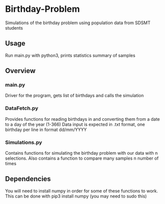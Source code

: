 # Birthday-Problem
Simulations of the birthday problem using population data from SDSMT students

## Usage
Run main.py with python3, prints statistics summary of samples

## Overview

### main.py
Driver for the program, gets list of birthdays and calls the simulation

### DataFetch.py
Provides functions for reading birthdays in and converting them from a date to a day of the year (1-366)
Data input is expected in .txt format, one birthday per line in format dd/mm/YYYY

### Simulations.py
Contains functions for simulating the birthday problem with our data with n selections.
Also contains a function to compare many samples n number of times

## Dependencies
You will need to install numpy in order for some of these functions to work. This can be done with
pip3 install numpy (you may need to sudo this)
